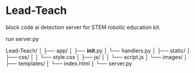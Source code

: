 # Lead-Teach
block code ai detection server for STEM robotic education kit.

run server.py

Lead-Teach/
│
├── app/
│   ├── __init__.py 
│   └── handlers.py
│
├── static/
│   ├── css/
│   │   └── style.css
│   ├── js/
│   │   └── script.js
│   └── images/
│
├── templates/
│   └── index.html
│
└── server.py